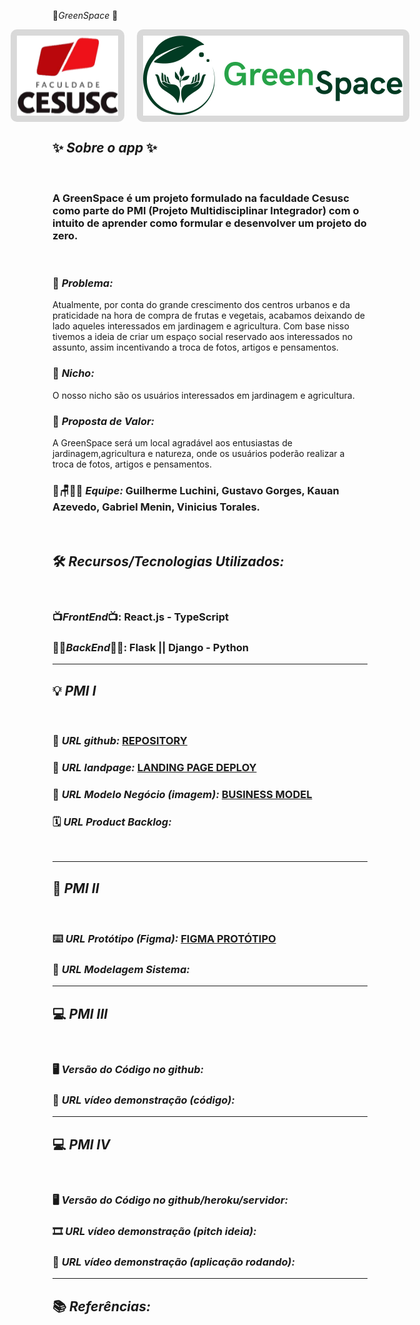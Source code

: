 🍃*GreenSpace* 🍃

<div style="display: flex; justify-content: center;">
    <img src="public/assets/svg/CesuscLogo.svg" alt="CesuscLogo" style="background-color:#D9D9D9;border-radius:10px;max-width: 100%; height: auto;margin-right:10px;padding: 10px">
    <img src="public/assets/svg/Logo.svg" alt="GreenSpaceLogo" style="background-color:#D9D9D9;border-radius:10px; max-width: 100%; height: auto;margin-left:10px;padding: 10px">
</div>

## ✨ _*Sobre o app*_ ✨

<br>

### A GreenSpace é um projeto formulado na faculdade Cesusc como parte do PMI (Projeto Multidisciplinar Integrador) com o intuito de aprender como formular e desenvolver um projeto do zero.

<br>

### 🙁 _*Problema:*_

Atualmente, por conta do grande crescimento dos centros urbanos e da praticidade na hora de compra de frutas e vegetais, acabamos deixando de lado aqueles interessados em jardinagem e agricultura. Com base nisso tivemos a ideia de criar um espaço social reservado aos interessados no assunto, assim incentivando a troca de fotos, artigos e pensamentos.

### 🙂 _*Nicho:*_

O nosso nicho são os usuários interessados em jardinagem e agricultura.

### 🎁 _*Proposta de Valor:*_

A GreenSpace será um local agradável aos entusiastas de jardinagem,agricultura e natureza, onde os usuários poderão realizar a troca de fotos, artigos e pensamentos.

### 🤠🪑👩‍💻 _*Equipe:*_ Guilherme Luchini, Gustavo Gorges, Kauan Azevedo, Gabriel Menin, Vinicius Torales.

<br>

## 🛠️ _*Recursos/Tecnologias Utilizados:*_

<br>

### 📺*FrontEnd*📺: React.js - TypeScript

### 👩‍💻*BackEnd*👩‍💻: Flask || Django - Python

---

## 💡 _PMI I_

<br>

### 🔗 _*URL github:*_ <a href="https://github.com/meninn/green-space-lp" target="_blank" rel="noopener noreferrer">REPOSITORY</a>

### 🛬 _*URL landpage:*_ <a href="https://green-space-lp.vercel.app/" target="_blank" rel="noopener noreferrer">LANDING PAGE DEPLOY</a>

### 🤝 _*URL Modelo Negócio (imagem):*_ <a href="https://github.com/meninn/green-space-lp/blob/main/public/assets/svg/Business_model.svg" target="_blank" rel="noopener noreferrer">BUSINESS MODEL</a>

### 🗓️ _*URL Product Backlog:*_

<br>

---

## 📲 _PMI II_

<br>

### ⌨️ _*URL Protótipo (Figma):*_ <a href="https://www.figma.com/file/22oeLkCZHzc3hnrwP6b0ZJ/GreenSpace?type=design&node-id=0%3A1&mode=design&t=2baiTHfDMgmIq4J5-1" target="_blank" rel="noopener noreferrer">FIGMA PROTÓTIPO</a>

### 📝 _*URL Modelagem Sistema:*_

---

## 💻 _PMI III_

<br>

### 🖥️ _*Versão do Código no github:*_

### 🎥 _*URL vídeo demonstração (código):*_

---

## 💻 _PMI IV_

<br>

### 🖥️ _*Versão do Código no github/heroku/servidor:*_

### 🎞️ _*URL vídeo demonstração (pitch ideia):*_

### 🎥 _*URL vídeo demonstração (aplicação rodando):*_

---

## 📚 _Referências:_
